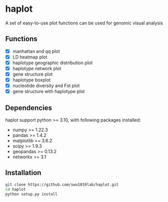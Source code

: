 # haplot

A set of easy-to-use plot functions can be used for genomic visual analysis

## Functions
- [x] manhattan and qq plot
- [x] LD heatmap plot
- [x] haplotype geographic distribution plot
- [x] haplotype network plot
- [x] gene structure plot
- [x] haplotype boxplot
- [x] nucleotide diversity and Fst plot
- [x] gene structure with haplotype plot

## Dependencies
haplot support python >= 3.10, with following packages installed:
- numpy >= 1.22.3
- pandas >= 1.4.2
- matplotlib >= 3.6.2
- scipy >= 1.9.3
- geopandas >= 0.13.2
- networkx >= 3.1

## Installation
```bash
git clone https://github.com/swu1019lab/haplot.git
cd haplot
python setup.py install
```